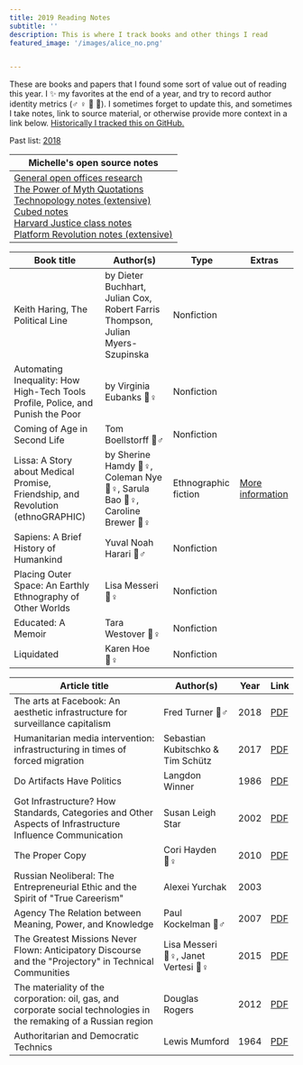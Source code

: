 ```yaml
---
title: 2019 Reading Notes
subtitle: ''
description: This is where I track books and other things I read
featured_image: '/images/alice_no.png'


---
```

These are books and papers that I found some sort of value out of reading this year. I ✨ my favorites at the end of a year, and try to record author identity metrics (♂ ♀ 🔹 🔸). I sometimes forget to update this, and sometimes I take notes, link to source material, or otherwise provide more context in a link below. [Historically I tracked this on GitHub.](https://github.com/venetucci/book-notes)

Past list: <a href="/reading-list-2018">2018</a>

| Michelle's open source notes |
| --- |
| <a href="https://code.likeagirl.io/a-research-roundup-to-show-that-your-office-layout-is-toxic-and-some-tips-for-making-it-better-8434864b0ab2" target="_blank">General open offices research</a><br><a href="https://github.com/venetucci/book-notes/blob/master/2018%20notes/power-of-myth-notes.md" target="_blank">The Power of Myth Quotations</a><br><a href="https://github.com/venetucci/book-notes/blob/master/2018%20notes/Technopoly-notes.md" target="_blank">Technopology notes (extensive)</a><br><a href="https://github.com/venetucci/book-notes/blob/master/2018%20notes/cubed-notes.md" target="_blank">Cubed notes</a><br><a href="https://github.com/venetucci/book-notes/blob/master/2018%20notes/justice-class.md" target="_blank">Harvard Justice class notes</a><br><a href="https://github.com/venetucci/book-notes/blob/master/2018%20notes/platform-revolution-notes.md" target="_blank">Platform Revolution notes (extensive)</a> |

| Book title | Author(s) | Type | Extras |
| --- | --- | --- | --- |
| Keith Haring, The Political Line | by Dieter Buchhart, Julian Cox, Robert Farris Thompson, Julian Myers-Szupinska | Nonfiction |  |
| Automating Inequality: How High-Tech Tools Profile, Police, and Punish the Poor | by Virginia Eubanks 🔸♀ | Nonfiction |  |
| Coming of Age in Second Life | Tom Boellstorff 🔸♂ | Nonfiction |  |
| Lissa: A Story about Medical Promise, Friendship, and Revolution (ethnoGRAPHIC) | by Sherine Hamdy 🔹♀, Coleman Nye 🔸♀, Sarula Bao 🔹♀, Caroline Brewer 🔹♀ | Ethnographic fiction | [More information](http://lissagraphicnovel.com/) |
| Sapiens: A Brief History of Humankind | Yuval Noah Harari 🔹♂ | Nonfiction |  |
| Placing Outer Space: An Earthly Ethnography of Other Worlds | Lisa Messeri 🔸♀ | Nonfiction |  |
| Educated: A Memoir | Tara Westover 🔸♀ | Nonfiction |  |
| Liquidated | Karen Hoe 🔹♀ | Nonfiction |  |

| Article title | Author(s) | Year | Link |
| --- | --- | --- | --- |
| The arts at Facebook: An aesthetic infrastructure for surveillance capitalism | Fred Turner 🔸♂ | 2018 | [PDF](http://fredturner.stanford.edu/wp-content/uploads/Turner-Art-at-Facebook-Poetics-Preprint.pdf) |
| Humanitarian media intervention: infrastructuring in times of forced migration | Sebastian Kubitschko & Tim Schütz | 2017 | [PDF](https://www.researchgate.net/publication/317329292_Humanitarian_Media_Intervention_Infrastructuring_in_Times_of_Forced_Migration) |
| Do Artifacts Have Politics | Langdon Winner | 1986 | [PDF](https://transitiontech.ca/pdf/Winner-Do-Artifacts-Have-Politics-1980.pdf) |
| Got Infrastructure? How Standards, Categories and Other Aspects of Infrastructure Influence Communication | Susan Leigh Star | 2002 | [PDF](http://citeseerx.ist.psu.edu/viewdoc/download?doi=10.1.1.19.7523&rep=rep1&type=pdf) |
| The Proper Copy | Cori Hayden 🔸♀ | 2010 | [PDF](https://anthropology.berkeley.edu/sites/default/files/proper_copy_jce_2010.pdf) |
| Russian Neoliberal: The Entrepreneurial Ethic and the Spirit of "True Careerism" | Alexei Yurchak | 2003 |  |
| Agency The Relation between Meaning, Power, and Knowledge | Paul Kockelman 🔸♂ | 2007 | [PDF](http://www.sscnet.ucla.edu/anthro/faculty/duranti/reprints/Duranti2007CommentAgency.pdf) |
| The Greatest Missions Never Flown: Anticipatory Discourse and the "Projectory" in Technical Communities | Lisa Messeri 🔸♀, Janet Vertesi 🔸♀ | 2015 | [PDF](https://www.academia.edu/19054948/The_Greatest_Missions_Never_Flown_Anticipatory_Discourse_and_the_Projectory_in_Technological_Communities) |
| The materiality of the corporation: oil, gas, and corporate social technologies in the remaking of a Russian region | Douglas Rogers | 2012 | [PDF](https://pdfs.semanticscholar.org/9832/b90aa75e4973e518213ed65ba885e3562fa7.pdf) |
|Authoritarian and Democratic Technics|Lewis Mumford|1964|[PDF](https://www.collier.sts.vt.edu/engl4874/pdfs/mumford_1964.pdf)|

